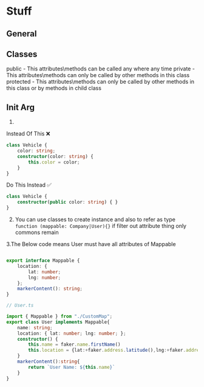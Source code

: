 # Stuff

## General


## Classes

public - This attributes\methods can be called any where any time
private - This attributes\methods can only be called by other methods in this class
protected - This attributes\methods can only be called by other methods in this class or by methods in child class

## Init Arg

1. 
Instead Of This ❌

```ts
class Vehicle {
    color: string;
    constructor(color: string) {
        this.color = color;
    }
}
```

Do This Instead ✅

```ts
class Vehicle {
    constructor(public color: string) { }
}

```

2. You can use classes to create instance and also to refer as type
`function (mappable: Company|User){}`
if filter out attribute thing only commons remain

3.The Below code means User must have all attributes of Mappable
```ts

export interface Mappable {
    location: {
        lat: number;
        lng: number;
    };
    markerContent(): string;
}
```


```ts
// User.ts

import { Mappable } from "./CustomMap";
export class User implements Mappable{
    name: string;
    location: { lat: number; lng: number; };
    constructor() {
        this.name = faker.name.firstName()
        this.location = {lat:+faker.address.latitude(),lng:+faker.address.longitude()}
    }
    markerContent():string{
        return `User Name: ${this.name}`
    }
}

```